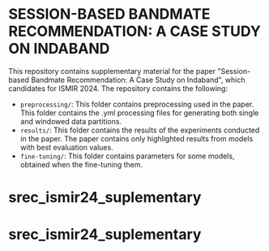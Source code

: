 # SESSION-BASED BANDMATE RECOMMENDATION: A CASE STUDY ON INDABAND

This repository contains supplementary material for the paper "Session-based Bandmate Recommendation: A Case Study on Indaband", which candidates for ISMIR 2024. The repository contains the following:

- `preprocessing/`: This folder contains preprocessing used in the paper. This folder contains the .yml processing files for generating both single and windowed data partitions. 
- `results/`: This folder contains the results of the experiments conducted in the paper. The paper contains only highlighted results from models with best evaluation values.
- `fine-tuning/`: This folder contains parameters for some models, obtained when the fine-tuning them.


# srec_ismir24_suplementary
# srec_ismir24_suplementary
